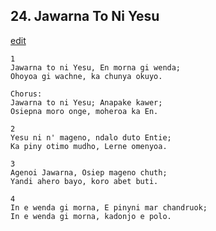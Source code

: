 
## 24.  Jawarna To Ni Yesu
[edit](https://docs.google.com/document/d/1laENdCfMwxhwMqc%2D%2DixIy5yPl4T%2DXQR1/edit?mode=html)




    1
    Jawarna to ni Yesu, En morna gi wenda;
    Ohoyoa gi wachne, ka chunya okuyo.

    Chorus:
    Jawarna to ni Yesu; Anapake kawer;
    Osiepna moro onge, moheroa ka En.

    2
    Yesu ni n' mageno, ndalo duto Entie;
    Ka piny otimo mudho, Lerne omenyoa.

    3
    Agenoi Jawarna, Osiep mageno chuth;
    Yandi ahero bayo, koro abet buti.

    4
    In e wenda gi morna, E pinyni mar chandruok;
    In e wenda gi morna, kadonjo e polo.
